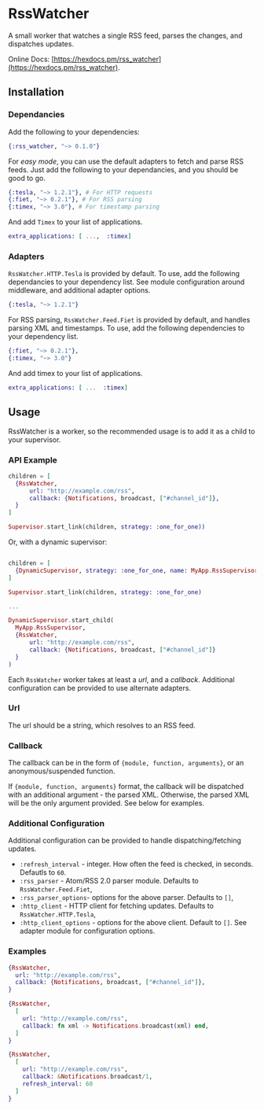 # RssWatcher

A small worker that watches a single RSS feed, parses the changes, and dispatches updates.

Online Docs: [https://hexdocs.pm/rss_watcher](https://hexdocs.pm/rss_watcher).

## Installation

### Dependancies

Add the following to your dependencies:

```elixir
{:rss_watcher, "~> 0.1.0"}
```

For _easy mode_, you can use the default adapters to fetch and parse
RSS feeds. Just add the following to your dependancies, and you should be good
to go.

```elixir
{:tesla, "~> 1.2.1"}, # For HTTP requests
{:fiet, "~> 0.2.1"}, # For RSS parsing
{:timex, "~> 3.0"}, # For timestamp parsing
```

And add `Timex` to your list of applications.

```elixir
extra_applications: [ ...,  :timex]
```

### Adapters

`RssWatcher.HTTP.Tesla` is provided by default. To use, add the following
dependancies to your dependency list. See module configuration around middleware, and additional
adapter options.

```elixir
{:tesla, "~> 1.2.1"}
```

For RSS parsing, `RssWatcher.Feed.Fiet` is provided by default,
and handles parsing XML and timestamps. To use, add the following dependencies
to your dependency list.

```elixir
{:fiet, "~> 0.2.1"},
{:timex, "~> 3.0"}
```

And add timex to your list of applications.

```elixir
extra_applications: [ ...  :timex]
```

## Usage

RssWatcher is a worker, so the recommended usage is to add it as a child
to your supervisor.

### API Example

```elixir
children = [
  {RssWatcher,
      url: "http://example.com/rss",
      callback: {Notifications, broadcast, ["#channel_id"]},
  }
]

Supervisor.start_link(children, strategy: :one_for_one))
```

Or, with a dynamic supervisor:

```elixir

children = [
  {DynamicSupervisor, strategy: :one_for_one, name: MyApp.RssSupervisor}
]

Supervisor.start_link(children, strategy: :one_for_one)

...

DynamicSupervisor.start_child(
  MyApp.RssSupervisor,
  {RssWatcher,
      url: "http://example.com/rss",
      callback: {Notifications, broadcast, ["#channel_id"]}
  }
)

```

Each `RssWatcher` worker takes at least a _url_, and a _callback_. Additional
configuration can be provided to use alternate adapters.

### Url

The url should be a string, which resolves to an RSS feed.

### Callback

The callback can be in the form of `{module, function, arguments}`, or
an anonymous/suspended function.

If `{module, function, arguments}` format, the callback will be dispatched with
an additional argument - the parsed XML. Otherwise, the parsed XML will be
the only argument provided. See below for examples.

### Additional Configuration

Additional configuration can be provided to handle dispatching/fetching updates.

- `:refresh_interval` - integer. How often the feed is checked, in seconds. Defautls to `60`.
- `:rss_parser` - Atom/RSS 2.0 parser module. Defaults to `RssWatcher.Feed.Fiet`,
- `:rss_parser_options`- options for the above parser. Defaults to `[]`,
- `:http_client` - HTTP client for fetching updates. Defaults to `RssWatcher.HTTP.Tesla`,
- `:http_client_options` - options for the above client. Default to `[]`. See adapter module for configuration options.

### Examples

```elixir
{RssWatcher,
  url: "http://example.com/rss",
  callback: {Notifications, broadcast, ["#channel_id"]},
}

{RssWatcher,
  [
    url: "http://example.com/rss",
    callback: fn xml -> Notifications.broadcast(xml) end,
  ]
}

{RssWatcher,
  [
    url: "http://example.com/rss",
    callback: &Notifications.broadcast/1,
    refresh_interval: 60
  ]
}
```
